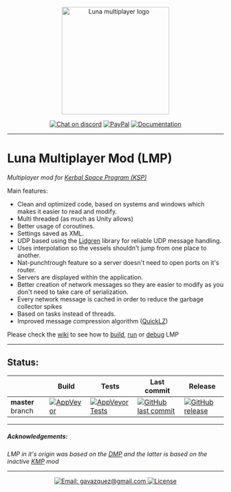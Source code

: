 <p align="center">
    <img src="../master/External/logo.png" alt="Luna multiplayer logo" height="250" width="250"/>
</p>

<p align="center">
  <a href="https://discord.gg/5szq2r"><img src="https://img.shields.io/discord/378456662392045571.svg" alt="Chat on discord"/></a>
  <a href="https://paypal.me/gavazquez"><img src="https://img.shields.io/badge/paypal-donate-yellow.svg" alt="PayPal"/></a>
  <a href="../../wiki"><img src="https://img.shields.io/badge/documentation-Wiki-4BC51D.svg?style=flat" alt="Documentation" /></a>
</p>

---

# Luna Multiplayer Mod (LMP)

*Multiplayer mod for [Kerbal Space Program (KSP)](https://kerbalspaceprogram.com)*

Main features:

- Clean and optimized code, based on systems and windows which makes it easier to read and modify.
- Multi threaded (as much as Unity allows)
- Better usage of coroutines.
- Settings saved as XML.
- UDP based using the [Lidgren](https://github.com/lidgren/lidgren-network-gen3) library for reliable UDP message handling.
- Uses interpolation so the vessels shouldn't jump from one place to another.
- Nat-punchtrough feature so a server doesn't need to open ports on it's router.
- Servers are displayed within the application.
- Better creation of network messages so they are easier to modify as you don't need to take care of serialization.
- Every network message is cached in order to reduce the garbage collector spikes
- Based on tasks instead of threads.
- Improved message compression algorithm ([QuickLZ](http://www.quicklz.com))

Please check the [wiki](https://github.com/gavazquez/LunaMultiPlayer/wiki) to see how to [build](https://github.com/gavazquez/LunaMultiPlayer/wiki/How-to-compile-LMP), [run](https://github.com/gavazquez/LunaMultiPlayer/wiki/How-to-run-LMP) or [debug](https://github.com/gavazquez/LunaMultiPlayer/wiki/Debugging-in-Visual-studio) LMP

---

## Status:

|            |   Build  |   Tests  |  Last commit  |  Release  |
| ---------- | -------- | -------- | ------------- | ------------- |
| **master** branch |[![AppVeyor](https://img.shields.io/appveyor/ci/gavazquez/lunamultiplayer/master.svg?logo=appveyor)](https://ci.appveyor.com/project/gavazquez/lunamultiplayer/branch/master) | [![AppVeyor Tests](https://img.shields.io/appveyor/tests/gavazquez/lunamultiplayer/master.svg?logo=appveyor)](https://ci.appveyor.com/project/gavazquez/lunamultiplayer/branch/master/tests) | [![GitHub last commit](https://img.shields.io/github/last-commit/gavazquez/lunamultiplayer/master.svg)]() | [![GitHub release](https://img.shields.io/github/release/gavazquez/lunamultiplayer.svg)]()
---

##### Acknowledgements:

*LMP in it's origin was based on the [DMP](https://github.com/godarklight/DarkMultiPlayer) and the latter is based on the inactive [KMP](https://github.com/TehGimp/KerbalMultiPlayer) mod*

---
<p align="center">
  <a href="mailto:gavazquez@gmail.com">
    <img src="https://img.shields.io/badge/email-gavazquez@gmail.com-blue.svg?style=flat" alt="Email: gavazquez@gmail.com" />
  </a>
  <a href="https://raw.githubusercontent.com/gavazquez/LunaMultiPlayer/master/LICENSE">
    <img src="https://img.shields.io/github/license/gavazquez/LunaMultiPlayer.svg" alt="License" />
  </a>
</p> 
